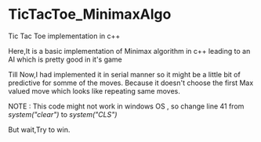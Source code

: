 # TicTacToe_MinimaxAlgo
Tic Tac Toe implementation in c++


Here,It is a basic implementation of Minimax algorithm in c++ leading to an AI which is pretty good in it's game

Till Now,I had implemented it in serial manner so it might be a little bit of predictive for somme of the moves.
Because it doesn't choose the first Max valued move which looks like repeating same moves.

NOTE : This code might not work in windows OS , so change line 41 from *system("clear")* to *system("CLS")*

But wait,Try to win.
